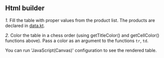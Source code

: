 ## Html builder

_1._ Fill the table with proper values from the product list.
The products are declared in [data.kt](/#/Workshop/Builders/Html%20builders/data.kt).

_2._ Color the table in a chess order (using getTitleColor() and getCellColor() functions above).
Pass a color as an argument to the functions `tr`, `td`.

You can run 'JavaScript(Canvas)' configuration to see the rendered table.